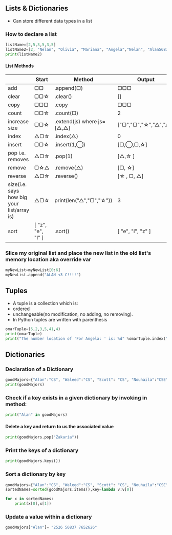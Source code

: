 ## Lists & Dictionaries


- Can store different data types in a list

### How to declare a list

```python
listName=[2,5,3,5,3,5]
listName2=[2, "Nelan", "Olivia", "Mariana", "Angela","Nelan", "Alan5683706342", "0forSpace"]
print(listName2)
```

#### List Methods

|                |Start               |       Method    |Output                         |
|----------------|-----------------|------------|---------------|
|add|▢▢            |.append(▢)            |▢▢▢            |
|clear          |  ▢▢☆         |.clear()            |[]   |
|copy          |  ▢▢▢         |.copy            |▢▢▢   |  
|count          |  ▢▢☆         |.count(▢)            |2   |  
|increase size          |  ▢▢☆         |.extend(js)        where js=[△,△]    | ["▢","▢","☆","△","△"]  |  
|index          |  △▢☆         |.index(△)            |  0 |   
|insert          |  ▢▢☆         |.insert(1,◯)            |[▢,◯,▢,☆]   |
|pop i.e. removes          |  △▢☆         |.pop(1)            |[△,☆ ]   |
|remove          |  ▢☆△         |.remove(△)            |[▢, ☆]   |
|reverse          |  △▢☆         |.reverse()            |[☆ , ▢,  △]   |
|size(i.e. says how big your list/array is)          |  △▢☆         |print(len("△","▢","☆"))       |3   |
|sort          |  [ "z", "e", "l" ]         |.sort()      |[ "e", "l", "z" ]   |

### Slice my original list and place the new list in the old list's memory location aka override var

```python
myNewList=myNewList[0:6]
myNewList.append("ALAN <3 C!!!!")
```

## Tuples

- A tuple is a collection which is:
- ordered
- unchangeable(no modification, no adding, no removing).
- In Python tuples are written with parenthesis

```python
omarTuple=(5,2,3,5,41,4)
print(omarTuple)
print("The number location of 'For Angela: ' is: %d" %omarTuple.index("For Angela: "))
```

## Dictionaries

### Declaration of a Dictionary

```python
goodMajors={"Alan":"CS", "Waleed":"CS", "Scott": "CS", "Nouhaila":"CSE", "Younes":"CS", "Zakaria":"PE"}
print(goodMajors)
```

### Check if a key exists in a given dictionary by invoking in method:

```python
print("Alan" in goodMajors)
```

#### Delete a key and return to us the associated value

```python
print(goodMajors.pop("Zakaria"))
```

### Print the keys of a dictionary

```python
print(goodMajors.keys())
```

### Sort a dictionary by key

```python
goodMajors={"Alan":"CS", "Waleed":"CS", "Scott": "CS", "Nouhaila":"CSE", "Younes":"CS", "Zakaria":"PE"}
sortedNames=sorted(goodMajors.items(),key=lambda v:v[0])

for x in sortedNames:
    print(x[0],x[1])
```


### Update a value within a dictionary

```python
goodMajors["Alan"]= "2526 56837 7652626"
```